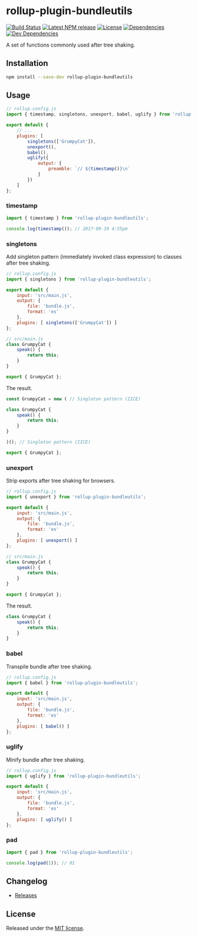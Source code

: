 # rollup-plugin-bundleutils
[![Build Status](https://travis-ci.org/pschroen/rollup-plugin-bundleutils.svg)]()
[![Latest NPM release](https://img.shields.io/npm/v/rollup-plugin-bundleutils.svg)]()
[![License](https://img.shields.io/npm/l/rollup-plugin-bundleutils.svg)]()
[![Dependencies](https://img.shields.io/david/pschroen/rollup-plugin-bundleutils.svg)]()
[![Dev Dependencies](https://img.shields.io/david/dev/pschroen/rollup-plugin-bundleutils.svg)]()

A set of functions commonly used after tree shaking.


## Installation

```bash
npm install --save-dev rollup-plugin-bundleutils
```


## Usage

```js
// rollup.config.js
import { timestamp, singletons, unexport, babel, uglify } from 'rollup-plugin-bundleutils';

export default {
    // ...
    plugins: [
        singletons(['GrumpyCat']),
        unexport(),
        babel(),
        uglify({
            output: {
                preamble: `// ${timestamp()}\n`
            }
        })
    ]
};
```


### timestamp

```js
import { timestamp } from 'rollup-plugin-bundleutils';

console.log(timestamp()); // 2017-09-19 4:55pm
```


### singletons

Add singleton pattern (immediately invoked class expression) to classes after tree shaking.

```js
// rollup.config.js
import { singletons } from 'rollup-plugin-bundleutils';

export default {
    input: 'src/main.js',
    output: {
        file: 'bundle.js',
        format: 'es'
    },
    plugins: [ singletons(['GrumpyCat']) ]
};
```

```js
// src/main.js
class GrumpyCat {
    speak() {
        return this;
    }
}

export { GrumpyCat };
```

The result.

```js
const GrumpyCat = new ( // Singleton pattern (IICE)

class GrumpyCat {
    speak() {
        return this;
    }
}

)(); // Singleton pattern (IICE)

export { GrumpyCat };
```


### unexport

Strip exports after tree shaking for browsers.

```js
// rollup.config.js
import { unexport } from 'rollup-plugin-bundleutils';

export default {
    input: 'src/main.js',
    output: {
        file: 'bundle.js',
        format: 'es'
    },
    plugins: [ unexport() ]
};
```

```js
// src/main.js
class GrumpyCat {
    speak() {
        return this;
    }
}

export { GrumpyCat };
```

The result.

```js
class GrumpyCat {
    speak() {
        return this;
    }
}
```


### babel

Transpile bundle after tree shaking.

```js
// rollup.config.js
import { babel } from 'rollup-plugin-bundleutils';

export default {
    input: 'src/main.js',
    output: {
        file: 'bundle.js',
        format: 'es'
    },
    plugins: [ babel() ]
};
```


### uglify

Minify bundle after tree shaking.

```js
// rollup.config.js
import { uglify } from 'rollup-plugin-bundleutils';

export default {
    input: 'src/main.js',
    output: {
        file: 'bundle.js',
        format: 'es'
    },
    plugins: [ uglify() ]
};
```


### pad

```js
import { pad } from 'rollup-plugin-bundleutils';

console.log(pad(1)); // 01
```


## Changelog

* [Releases](https://github.com/pschroen/rollup-plugin-bundleutils/releases)


## License

Released under the [MIT license](LICENSE).
